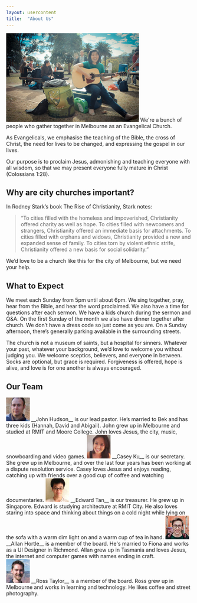 ```yaml
---
layout: usercontent
title:  "About Us"
---
```


<img class="l-right" src="/res/img/about.jpg" alt="We're a bunch of people who gather together in Melbourne as an Evangelical Church" height="240">
We're a bunch of people who gather together in Melbourne as an Evangelical Church.

As Evangelicals, we emphasise the teaching of the Bible, the cross of Christ, the need for lives to be changed, and expressing the gospel in our lives.

Our purpose is to proclaim Jesus, admonishing and teaching everyone with all wisdom, so that we may present everyone fully mature in Christ (Colossians 1:28).  


## Why are city churches important?

In Rodney Stark’s book The Rise of Christianity, Stark notes: 

> “To cities filled with the homeless and impoverished, Christianity offered charity as well as hope. To cities filled with newcomers and strangers, Christianity offered an immediate basis for attachments. To cities filled with orphans and widows, Christianity provided a new and expanded sense of family. To cities torn by violent ethnic strife, Christianity offered a new basis for social solidarity.” 

We’d love to be a church like this for the city of Melbourne, but we need your help.

## What to Expect
We meet each Sunday from 5pm until about 6pm. We sing together, pray, hear from the Bible, and hear the word proclaimed. We also have a time for questions after each sermon. We have a kids church during the sermon and Q&A. On the first Sunday of the month we also have dinner together after church. We don’t have a dress code so just come as you are. On a Sunday afternoon, there’s generally parking available in the surrounding streets.

The church is not a museum of saints, but a hospital for sinners. Whatever your past, whatever your background, we’d love to welcome you without judging you. We welcome sceptics, believers, and everyone in between. Socks are optional, but grace is required. Forgiveness is offered, hope is alive, and love is for one another is always encouraged.


## Our Team

<img class="l-left avatar" src="/res/img/people/john.jpg" height="64">
__John Hudson__ is our lead pastor. He’s married to Bek and has three kids (Hannah, David and Abigail). John grew up in Melbourne and studied at RMIT and Moore College. John loves Jesus, the city, music, snowboarding and video games.


<img class="l-left avatar" src="/res/img/people/casey.jpg" height="64">
__Casey Ku__ is our secretary. She grew up in Melbourne, and over the last four years has been working at a dispute resolution service. Casey loves Jesus and enjoys reading, catching up with friends over a good cup of coffee and watching documentaries.


<img class="l-left avatar" src="/res/img/people/edward.jpg" height="64">
__Edward Tan__ is our treasurer. He grew up in Singapore. Edward is studying architecture at RMIT City. He also loves staring into space and thinking about things on a cold night while lying on the sofa with a warm dim light on and a warm cup of tea in hand.


<img class="l-left avatar" src="/res/img/people/allan.jpg" height="64">
__Allan Hortle__ is a member of the board. He's married to Fiona and works as a UI Designer in Richmond. Allan grew up in Tasmania and loves Jesus, the internet and computer games with names ending in craft. <br>


<img class="l-left avatar" src="/res/img/people/ross.jpg" height="64">
__Ross Taylor__ is a member of the board. Ross grew up in Melbourne and works in learning and technology. He likes coffee and street photography. 
